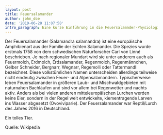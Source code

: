 ```yaml
---
layout: post
title: Feuersalamander
author: john_doe
date: '2019-06-28 11:07:58'
intro_paragraph: Eine kurze Einführung in die Feuersalamnder-Physiologie.
---
```

Der Feuersalamander (Salamandra salamandra) ist eine europäische Amphibienart aus der Familie der Echten Salamander. Die Spezies wurde erstmals 1758 von dem schwedischen Naturforscher Carl von Linné beschrieben. Je nach regionaler Mundart wird sie unter anderem auch als Feuermolch, Erdmolch, Erdsalamander, Regenmolch, Regenmännchen, Gelber Schneider, Bergnarr, Wegnarr, Regemolli oder Tattermandl bezeichnet. Diese volkstümlichen Namen unterscheiden allerdings teilweise nicht eindeutig zwischen Feuer- und Alpensalamandern. Typischerweise leben Feuersalamander in größeren Laub- und Mischwaldgebieten mit naturnahen Bachläufen und sind vor allem bei Regenwetter und nachts aktiv. Anders als bei vielen anderen mitteleuropäischen Lurchen werden keine Eier, sondern in der Regel weit entwickelte, kiementragende Larven ins Wasser abgesetzt (Ovoviviparie). Der Feuersalamander war Reptil/Lurch des Jahres 2016 in Deutschland. 


Ein tolles Tier.



Quelle: Wikipedia
